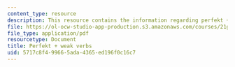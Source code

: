 ```yaml
---
content_type: resource
description: This resource contains the information regarding perfekt + weak verbs.
file: https://ol-ocw-studio-app-production.s3.amazonaws.com/courses/21g-401-german-i-fall-2008/5717c8f499665ada4365ed196f0c16c7_MIT21G_401F08_perfb.pdf
file_type: application/pdf
resourcetype: Document
title: Perfekt + weak verbs
uid: 5717c8f4-9966-5ada-4365-ed196f0c16c7
---
```

